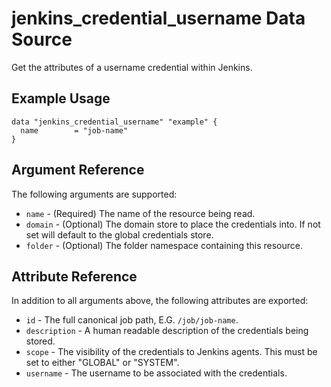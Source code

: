 # jenkins_credential_username Data Source

Get the attributes of a username credential within Jenkins.

## Example Usage

```hcl
data "jenkins_credential_username" "example" {
  name        = "job-name"
}
```

## Argument Reference

The following arguments are supported:

* `name` - (Required) The name of the resource being read.
* `domain` - (Optional) The domain store to place the credentials into. If not set will default to the global credentials store.
* `folder` - (Optional) The folder namespace containing this resource.

## Attribute Reference

In addition to all arguments above, the following attributes are exported:

* `id` - The full canonical job path, E.G. `/job/job-name`.
* `description` - A human readable description of the credentials being stored.
* `scope` - The visibility of the credentials to Jenkins agents. This must be set to either "GLOBAL" or "SYSTEM".
* `username` - The username to be associated with the credentials.
